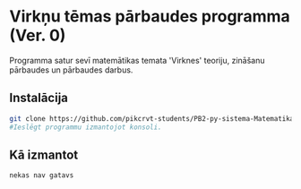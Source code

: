 # Virkņu tēmas pārbaudes programma (Ver. 0)

Programma satur sevī matemātikas temata 'Virknes' teoriju, zināšanu pārbaudes un pārbaudes darbus.

## Instalācija


```bash
git clone https://github.com/pikcrvt-students/PB2-py-sistema-MatematikasParbauditajs
#Ieslēgt programmu izmantojot konsoli.
```

## Kā izmantot

```python
nekas nav gatavs
```
